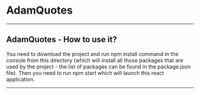 # AdamQuotes

---
## AdamQuotes - How to use it?
You need to download the project and run npm install command in the console from this directory (which will install all those packages that are used by the project - the list of packages can be found in the package.json file). Then you need to run npm start which will launch this react application.

---
